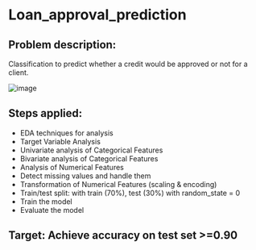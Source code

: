 # Loan_approval_prediction
## Problem description:
Classification to predict whether a credit would be approved or not for a client.

![image](https://user-images.githubusercontent.com/116907496/223464799-8ac5d853-4843-4f4e-a0ce-af0abb7f3ce2.png)

## Steps applied: 
-	EDA techniques for analysis
-	Target Variable Analysis
-	Univariate analysis of Categorical Features
-	Bivariate analysis of Categorical Features
-	Analysis of Numerical Features
-	Detect missing values and handle them
-	Transformation of Numerical Features (scaling & encoding)
-	Train/test split: with train (70%), test (30%) with random_state = 0
-	Train the model
-	Evaluate the model

## Target: Achieve accuracy on test set >=0.90

